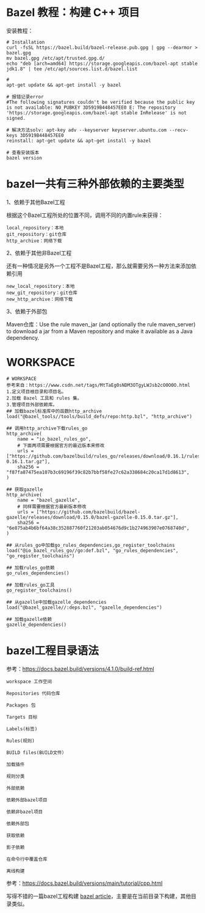 # Bazel 教程：构建 C++ 项目


安装教程：
```shell
# Installation
curl -fsSL https://bazel.build/bazel-release.pub.gpg | gpg --dearmor > bazel.gpg
mv bazel.gpg /etc/apt/trusted.gpg.d/
echo "deb [arch=amd64] https://storage.googleapis.com/bazel-apt stable jdk1.8" | tee /etc/apt/sources.list.d/bazel.list

#
apt-get update && apt-get install -y bazel

# 报错记录error
#The following signatures couldn't be verified because the public key is not available: NO_PUBKEY 3D5919B448457EE0 E: The repository 'https://storage.googleapis.com/bazel-apt stable InRelease' is not signed.

# 解决方法solv: apt-key adv --keyserver keyserver.ubuntu.com --recv-keys 3D5919B448457EE0
reinstall: apt-get update && apt-get install -y bazel

# 查看安装版本
bazel version
```


# bazel一共有三种外部依赖的主要类型

1、依赖于其他Bazel工程

根据这个Bazel工程所处的位置不同，调用不同的内置rule来获得：
```
local_repository：本地
git_repository：git仓库
http_archive：网络下载
```
2、依赖于其他非Bazel工程

还有一种情况是另外一个工程不是Bazel工程，那么就需要另外一种方法来添加依赖引用
```
new_local_repository：本地
new_git_repository：git仓库
new_http_archive：网络下载
```
3、依赖于外部包

Maven仓库：Use the rule maven_jar (and optionally the rule maven_server) to download a jar from a Maven repository and make it available as a Java dependency.

# WORKSPACE

```shell
# WORKSPACE
参考来自：https://www.csdn.net/tags/MtTaEg0sNDM3OTgyLWJsb2cO0O0O.html
1.定义项目根目录和项目名。
2.加载 Bazel 工具和 rules 集。
3.管理项目外部依赖库。
## 加载bazel标准库中的函数http_archive
load("@bazel_tools//tools/build_defs/repo:http.bzl", "http_archive")

## 调用http_archive下载rules_go
http_archive(
    name = "io_bazel_rules_go",
    # 下面两项需要根据官方的最近版本来修改
    urls = ["https://github.com/bazelbuild/rules_go/releases/download/0.16.1/rules_go-0.16.1.tar.gz"],
    sha256 = "f87fa87475ea107b3c69196f39c82b7bbf58fe27c62a338684c20ca17d1d8613",
)

## 获取gazelle
http_archive(
    name = "bazel_gazelle",
    # 同样需要根据官方最新版本修改
    urls = ["https://github.com/bazelbuild/bazel-gazelle/releases/download/0.15.0/bazel-gazelle-0.15.0.tar.gz"],
    sha256 = "6e875ab4b6bf64a38c352887760f21203ab054676d9c1b274963907e0768740d",
)

## 从rules_go中加载go_rules_dependencies,go_register_toolchains
load("@io_bazel_rules_go//go:def.bzl", "go_rules_dependencies", "go_register_toolchains")

## 加载rules_go依赖
go_rules_dependencies()

## 加载rules_go工具
go_register_toolchains()

## 从gazelle中加载gazelle_dependencies
load("@bazel_gazelle//:deps.bzl", "gazelle_dependencies")

## 加载gazelle依赖
gazelle_dependencies()
```
# bazel工程目录语法

参考：https://docs.bazel.build/versions/4.1.0/build-ref.html

```shell
workspace 工作空间

Repositories 代码仓库

Packages 包

Targets 目标

Labels(标签)

Rules(规则)

BUILD files(BUILD文件）

加载插件

规则分类

外部依赖

依赖外部bazel项目

依赖非bazel项目

依赖外部包

获取依赖

影子依赖

在命令行中覆盖仓库

离线构建
```



参考：https://docs.bazel.build/versions/main/tutorial/cpp.html

写得不错的一篇bazel工程构建 [bazel article](https://blog.csdn.net/A_L_A_N/article/details/88018718)，主要是在当前目录下构建，其他目录类似。
